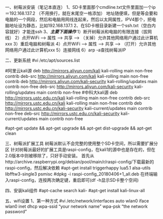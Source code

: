 <div id="SystemConfig.md"></div>

一、树莓派安装（笔记本直连）
1、SD卡里面那个cmdline.txt文件里面加一个ip＝192.168.137.2 （不用换行，就在末尾空一格添加） 地址随便填，但是等会要和电脑的一个网段，然后和电脑用网线连起来，然后以太网属性，IPV4那个，把电脑地址设为静态，比如192.168.137.1
2、在SD卡根目录新建一个ssh.txt（空白内容就好）才能连ssh
3、*****主要下面操作*****
1）断开树莓派和电脑的有限连接（拔网线）
2）点开WiFi —> 属性 —> 共享 —> （关掉）允许其他网络用户通过此计算机xxx
3）重启电脑和树莓派
4）点开WiFi —> 属性 —> 共享 —> （打开）允许其他网络用户通过此计算机xxx
5）连接网线
6）arp -a查找树莓派IP


二、更新系统
#vi /etc/apt/sources.list

#阿里云kali源
deb http://mirrors.aliyun.com/kali kali-rolling main non-free contrib
deb-src http://mirrors.aliyun.com/kali kali-rolling main non-free contrib
deb http://mirrors.aliyun.com/kali-security kali-rolling/updates main contrib non-free
deb-src http://mirrors.aliyun.com/kali-security kali-rolling/updates main contrib non-free
#中科大kali源
deb http://mirrors.ustc.edu.cn/kali kali-rolling main non-free contrib
deb-src http://mirrors.ustc.edu.cn/kali kali-rolling main non-free contrib
deb http://mirrors.ustc.edu.cn/kali-security kali-current/updates main contrib non-free
deb-src http://mirrors.ustc.edu.cn/kali-security kali-current/updates main contrib non-free

#apt-get update && apt-get upgrade && apt-get dist-upgrade && apt-get clean


三、树莓派扩展工具
树莓派默认不会完整的使用整个SD卡空间，所以需要扩展分区
针对树莓派最好的扩展工具是raspi-config，在kali1的源中也是存在的，但在2.0版本中则被移除了，只好手动安装。
首先从http://archive.raspberrypi.org/debian/pool/main/r/raspi-config/下载最新的raspi-config，然后解决依赖
#apt-get install triggerhappy lua5.1 alsa-utils libfftw3-single3 psmisc
#dpkg -i raspi-config_20180406+1_all.deb
在终端输入raspi-config，连按两次确定键，重启即可(df -h显示SD卡整个空间)


四、安装kali组件
#apt-cache search kali-
#apt-get install kali-linux-all


五、wifi设置
1、第一种方式
#vi /etc/network/interfaces
auto wlan0 iface wlan0 inet dhcp wpa-ssid “your network name” wpa-psk “the network password”
